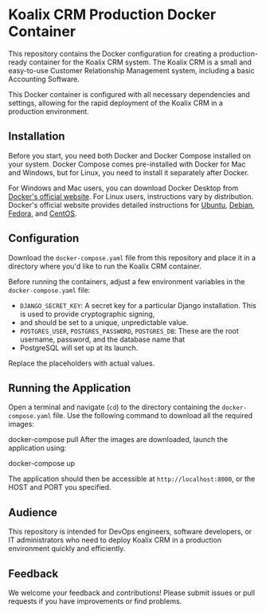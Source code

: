 # Koalix CRM Production Docker Container

This repository contains the Docker configuration for creating a production-ready container for the Koalix CRM system.
The Koalix CRM is a small and easy-to-use Customer Relationship Management system, including a basic Accounting Software.

This Docker container is configured with all necessary dependencies and settings, allowing for the rapid deployment of 
the Koalix CRM in a production environment.

## Installation

Before you start, you need both Docker and Docker Compose installed on your system. Docker Compose comes pre-installed 
with Docker for Mac and Windows, but for Linux, you need to install it separately after Docker.

For Windows and Mac users, you can download Docker Desktop from 
[Docker's official website](https://www.docker.com/products/docker-desktop).
For Linux users, instructions vary by distribution. Docker's official website provides detailed instructions 
for [Ubuntu](https://docs.docker.com/engine/install/ubuntu/), [Debian](https://docs.docker.com/engine/install/debian/),
[Fedora](https://docs.docker.com/engine/install/fedora/), and [CentOS](https://docs.docker.com/engine/install/centos/).

## Configuration

Download the `docker-compose.yaml` file from this repository and place it in a directory where you'd like to run the
Koalix CRM container.

Before running the containers, adjust a few environment variables in the `docker-compose.yaml` file:

- `DJANGO_SECRET_KEY`: A secret key for a particular Django installation. This is used to provide cryptographic signing,
- and should be set to a unique, unpredictable value.
- `POSTGRES_USER`, `POSTGRES_PASSWORD`, `POSTGRES_DB`: These are the root username, password, and the database name that 
- PostgreSQL will set up at its launch.

Replace the placeholders with actual values.

## Running the Application

Open a terminal and navigate (`cd`) to the directory containing the `docker-compose.yaml` file. Use the following 
command to download all the required images:

docker-compose pull
After the images are downloaded, launch the application using:

docker-compose up

The application should then be accessible at `http://localhost:8000`, or the HOST and PORT you specified.

## Audience

This repository is intended for DevOps engineers, software developers, or IT administrators who need to deploy
Koalix CRM in a production environment quickly and efficiently.

## Feedback

We welcome your feedback and contributions! Please submit issues or pull requests if you have improvements
or find problems.